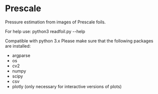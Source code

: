 # Prescale
Pressure estimation from images of Prescale foils.

For help use:
python3 readfoil.py --help

Compatible with python 3.x
Please make sure that the following packages are installed:
 - argparse
 - os
 - cv2
 - numpy
 - scipy
 - csv
 - plotly (only necessary for interactive versions of plots)
